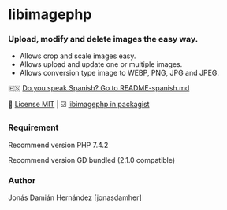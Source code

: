 # libimagephp
### Upload, modify and delete images the easy way. 

* Allows crop and scale images easy. 
* Allows upload and update one or multiple images. 
* Allows conversion type image to WEBP, PNG, JPG and JPEG.

:es: [Do you speak Spanish? Go to README-spanish.md](https://github.com/jonasdamher/libimagephp/blob/master/README-spanish.md)

:memo: [License MIT](https://github.com/jonasdamher/libimagephp/blob/master/LICENSE) | :ballot_box_with_check: 
[libimagephp in packagist](https://packagist.org/packages/jonasdamher/libimagephp)

### Requirement

Recommend version PHP 7.4.2

Recommend version GD bundled (2.1.0 compatible)

### Author

Jonás Damián Hernández [jonasdamher]
